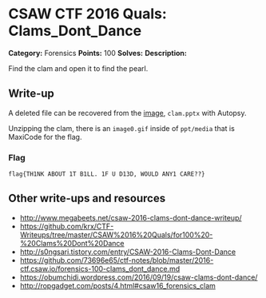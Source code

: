 # CSAW CTF 2016 Quals: Clams_Dont_Dance

**Category:** Forensics
**Points:** 100
**Solves:**
**Description:**

Find the clam and open it to find the pearl. 


## Write-up

A deleted file can be recovered from the [image](https://github.com/isislab/CSAW-CTF-2016-Quals/blob/master/Forensics/Clams_Dont_Dance/out.img), `clam.pptx` with Autopsy.

Unzipping the clam, there is an `image0.gif` inside of `ppt/media` that is MaxiCode for the flag.

### Flag

`flag{TH1NK ABOUT 1T B1LL. 1F U D13D, WOULD ANY1 CARE??}`

## Other write-ups and resources

* http://www.megabeets.net/csaw-2016-clams-dont-dance-writeup/
* https://github.com/krx/CTF-Writeups/tree/master/CSAW%2016%20Quals/for100%20-%20Clams%20Dont%20Dance
* http://s0ngsari.tistory.com/entry/CSAW-2016-Clams-Dont-Dance
* https://github.com/73696e65/ctf-notes/blob/master/2016-ctf.csaw.io/forensics-100-clams_dont_dance.md
* https://obumchidi.wordpress.com/2016/09/19/csaw-clams-dont-dance/
* http://ropgadget.com/posts/4.html#csaw16_forensics_clam
